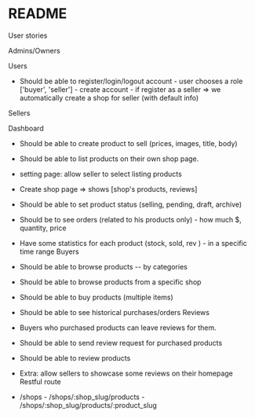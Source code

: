 # README

User stories

Admins/Owners

Users
- Should be able to register/login/logout account - user chooses a role ['buyer', 'seller'] - create account - if register as a seller => we automatically create a shop for seller (with default info)

Sellers

Dashboard

- Should be able to create product to sell (prices, images, title, body)
- Should be able to list products on their own shop page.
- setting page: allow seller to select listing products
- Create shop page => shows [shop's products, reviews]

- Should be able to set product status (selling, pending, draft, archive)
- Should be to see orders (related to his products only) - how much $, quantity, price
- Have some statistics for each product (stock, sold, rev ) - in a specific time range
Buyers
- Should be able to browse products
-- by categories
- Should be able to browse products from a specific shop
- Should be able to buy products (multiple items)
- Should be able to see historical purchases/orders
Reviews
- Buyers who purchased products can leave reviews for them.
- Should be able to send review request for purchased products
- Should be able to review products
- Extra: allow sellers to showcase some reviews on their homepage
Restful route
- /shops - /shops/:shop_slug/products - /shops/:shop_slug/products/:product_slug
